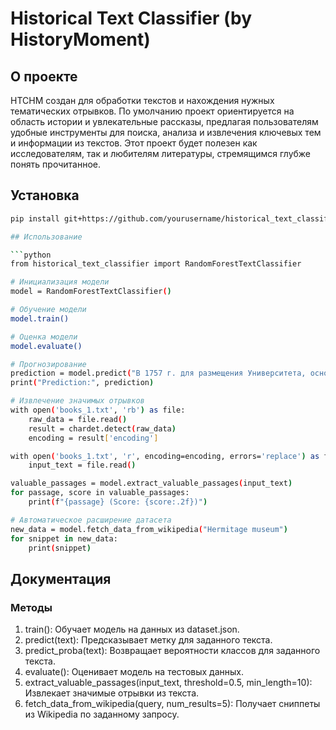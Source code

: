 # Historical Text Classifier (by HistoryMoment)

## О проекте
HTCHM создан для обработки текстов и нахождения нужных тематических отрывков. По умолчанию проект ориентируется на область истории и увлекательные рассказы, предлагая пользователям удобные инструменты для поиска, анализа и извлечения ключевых тем и информации из текстов. Этот проект будет полезен как исследователям, так и любителям литературы, стремящимся глубже понять прочитанное.

## Установка

```bash
pip install git+https://github.com/yourusername/historical_text_classifier.git

## Использование

```python
from historical_text_classifier import RandomForestTextClassifier

# Инициализация модели
model = RandomForestTextClassifier()

# Обучение модели
model.train()

# Оценка модели
model.evaluate()

# Прогнозирование
prediction = model.predict("В 1757 г. для размещения Университета, основанного М.В. Ломоносовым в 1755 г., была приобретена усадьба князя Репнина на Моховой.")
print("Prediction:", prediction)

# Извлечение значимых отрывков
with open('books_1.txt', 'rb') as file:
    raw_data = file.read()
    result = chardet.detect(raw_data)
    encoding = result['encoding']

with open('books_1.txt', 'r', encoding=encoding, errors='replace') as file:
    input_text = file.read()

valuable_passages = model.extract_valuable_passages(input_text)
for passage, score in valuable_passages:
    print(f"{passage} (Score: {score:.2f})")

# Автоматическое расширение датасета
new_data = model.fetch_data_from_wikipedia("Hermitage museum")
for snippet in new_data:
    print(snippet)
```

## Документация
### Методы
1. train(): Обучает модель на данных из dataset.json.
2. predict(text): Предсказывает метку для заданного текста.
3. predict_proba(text): Возвращает вероятности классов для заданного текста.
4. evaluate(): Оценивает модель на тестовых данных.
5. extract_valuable_passages(input_text, threshold=0.5, min_length=10): Извлекает значимые отрывки из текста.
6. fetch_data_from_wikipedia(query, num_results=5): Получает сниппеты из Wikipedia по заданному запросу.
